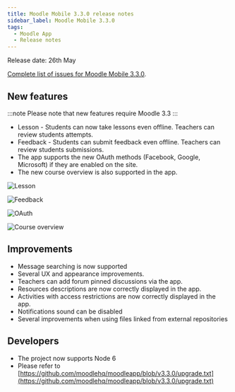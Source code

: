 ```yaml
---
title: Moodle Mobile 3.3.0 release notes
sidebar_label: Moodle Mobile 3.3.0
tags:
  - Moodle App
  - Release notes
---
```


Release date: 26th May

[Complete list of issues for Moodle Mobile 3.3.0](https://tracker.moodle.org/jira/secure/ReleaseNote.jspa?projectId=10070&version=15854).

## New features

:::note
Please note that new features require Moodle 3.3
:::

- Lesson - Students can now take lessons even offline. Teachers can review students attempts.
- Feedback - Students can submit feedback even offline. Teachers can review students submissions.
- The app supports the new OAuth methods (Facebook, Google, Microsoft) if they are enabled on the site.
- The new course overview is also supported in the app.

<div className="row">
<div className="col" style={{maxWidth: 300}}>

![Lesson](./_files/mm33001.png)

</div>
<div className="col" style={{maxWidth: 300}}>

![Feedback](./_files/mm33002.png)

</div>
</div><div className="row">
<div className="col" style={{maxWidth: 300}}>

![OAuth](./_files/mm33003.png)

</div>
<div className="col" style={{maxWidth: 300}}>

![Course overview](./_files/mm33004.png)

</div>
</div>

## Improvements

- Message searching is now supported
- Several UX and appearance improvements.
- Teachers can add forum pinned discussions via the app.
- Resources descriptions are now correctly displayed in the app.
- Activities with access restrictions are now correctly displayed in the app.
- Notifications sound can be disabled
- Several improvements when using files linked from external repositories

## Developers

- The project now supports Node 6
- Please refer to [https://github.com/moodlehq/moodleapp/blob/v3.3.0/upgrade.txt](https://github.com/moodlehq/moodleapp/blob/v3.3.0/upgrade.txt)
